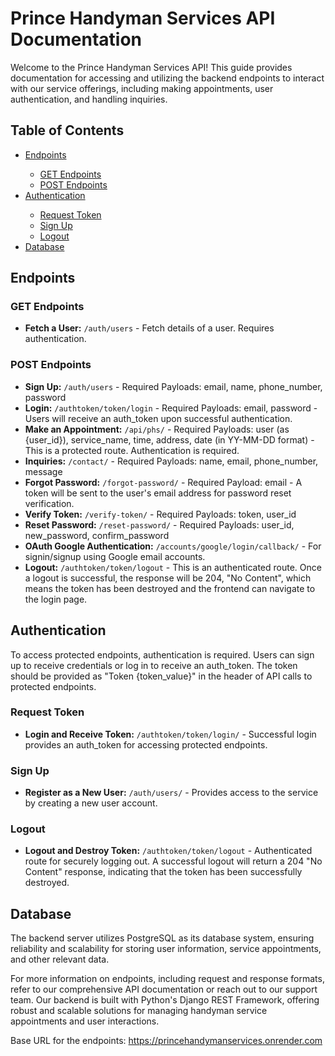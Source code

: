 <h1>Prince Handyman Services API Documentation</h1>
<p>Welcome to the Prince Handyman Services API! This guide provides documentation for accessing and utilizing the backend endpoints to interact with our service offerings, including making appointments, user authentication, and handling inquiries.</p>
<h2>Table of Contents</h2>
<ul>
    <li><a href="#endpoints">Endpoints</a></li>
    <ul>
        <li><a href="#get-endpoints">GET Endpoints</a></li>
        <li><a href="#post-endpoints">POST Endpoints</a></li>
    </ul>
    <li><a href="#authentication">Authentication</a></li>
    <ul>
        <li><a href="#request-token">Request Token</a></li>
        <li><a href="#sign-up">Sign Up</a></li>
        <li><a href="#logout">Logout</a></li>
    </ul>
    <li><a href="#database">Database</a></li>
</ul>
<h2 id="endpoints">Endpoints</h2>
<h3 id="get-endpoints">GET Endpoints</h3>
<ul>
    <li><strong>Fetch a User:</strong> <code>/auth/users</code> - Fetch details of a user. Requires authentication.</li>
</ul>
<h3 id="post-endpoints">POST Endpoints</h3>
<ul>
    <li><strong>Sign Up:</strong> <code>/auth/users</code> - Required Payloads: email, name, phone_number, password</li>
    <li><strong>Login:</strong> <code>/authtoken/token/login</code> - Required Payloads: email, password - Users will receive an auth_token upon successful authentication.</li>
    <li><strong>Make an Appointment:</strong> <code>/api/phs/</code> - Required Payloads: user (as {user_id}), service_name, time, address, date (in YY-MM-DD format) - This is a protected route. Authentication is required.</li>
    <li><strong>Inquiries:</strong> <code>/contact/</code> - Required Payloads: name, email, phone_number, message</li>
    <li><strong>Forgot Password:</strong> <code>/forgot-password/</code> - Required Payload: email - A token will be sent to the user's email address for password reset verification.</li>
    <li><strong>Verify Token:</strong> <code>/verify-token/</code> - Required Payloads: token, user_id</li>
    <li><strong>Reset Password:</strong> <code>/reset-password/</code> - Required Payloads: user_id, new_password, confirm_password</li>
    <li><strong>OAuth Google Authentication:</strong> <code>/accounts/google/login/callback/</code> - For signin/signup using Google email accounts.</li>
    <li><strong>Logout:</strong> <code>/authtoken/token/logout</code> - This is an authenticated route. Once a logout is successful, the response will be 204, "No Content", which means the token has been destroyed and the frontend can navigate to the login page.</li>
</ul>
<h2 id="authentication">Authentication</h2>
<p>To access protected endpoints, authentication is required. Users can sign up to receive credentials or log in to receive an auth_token. The token should be provided as "Token {token_value}" in the header of API calls to protected endpoints.</p>
<h3 id="request-token">Request Token</h3>
<ul>
    <li><strong>Login and Receive Token:</strong> <code>/authtoken/token/login/</code> - Successful login provides an auth_token for accessing protected endpoints.</li>
</ul>
<h3 id="sign-up">Sign Up</h3>
<ul>
    <li><strong>Register as a New User:</strong> <code>/auth/users/</code> - Provides access to the service by creating a new user account.</li>
</ul>
<h3 id="logout">Logout</h3>
<ul>
    <li><strong>Logout and Destroy Token:</strong> <code>/authtoken/token/logout</code> - Authenticated route for securely logging out. A successful logout will return a 204 "No Content" response, indicating that the token has been successfully destroyed.</li>
</ul>
<h2 id="database">Database</h2>
<p>The backend server utilizes PostgreSQL as its database system, ensuring reliability and scalability for storing user information, service appointments, and other relevant data.</p>
<p>For more information on endpoints, including request and response formats, refer to our comprehensive API documentation or reach out to our support team. Our backend is built with Python's Django REST Framework, offering robust and scalable solutions for managing handyman service appointments and user interactions.</p>
<p>Base URL for the endpoints: <a href="https://princehandymanservices.onrender.com">https://princehandymanservices.onrender.com</a></p>

